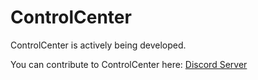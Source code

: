 # ControlCenter

ControlCenter is actively being developed.

You can contribute to ControlCenter here: [Discord Server](https://discord.gg/qG75UuW4jY)

